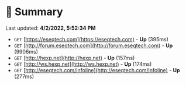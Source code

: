 # 📖 Summary
Last updated: **4/2/2022, 5:52:34 PM**

- `GET` [https://eseqtech.com](https://eseqtech.com) - **Up** (395ms)
- `GET` [http://forum.eseqtech.com](http://forum.eseqtech.com) - **Up** (9906ms)
- `GET` [http://hexp.net](http://hexp.net) - **Up** (157ms)
- `GET` [http://ws.hexp.net](http://ws.hexp.net) - **Up** (174ms)
- `GET` [http://eseqtech.com/infoline](http://eseqtech.com/infoline) - **Up** (277ms)
